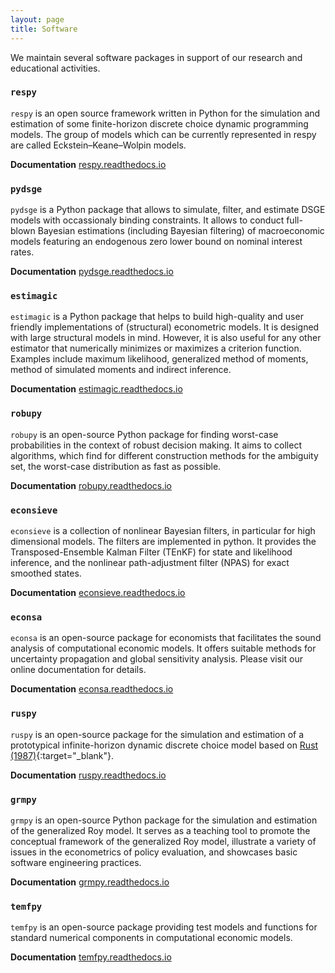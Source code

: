 ```yaml
---
layout: page
title: Software
---
```


We maintain several software packages in support of our research and educational activities.

### ``respy``

``respy`` is an open source framework written in Python for the simulation and estimation of some finite-horizon discrete choice dynamic programming models. The group of models which can be currently represented in respy are called Eckstein–Keane–Wolpin models.

**Documentation** [respy.readthedocs.io](https://respy.readthedocs.io)

### ``pydsge``

``pydsge`` is a Python package that allows to simulate, filter, and estimate DSGE models with occassionaly binding constraints. It allows to conduct full-blown Bayesian estimations (including Bayesian filtering) of macroeconomic models featuring an endogenous zero lower bound on nominal interest rates.

**Documentation** [pydsge.readthedocs.io](https://pydsge.readthedocs.io)

### ``estimagic``

``estimagic`` is a Python package that helps to build high-quality and user friendly implementations of (structural) econometric models. It is designed with large structural models in mind. However, it is also useful for any other estimator that numerically minimizes or maximizes a criterion function. Examples include maximum likelihood, generalized method of moments, method of simulated moments and indirect inference.

**Documentation** [estimagic.readthedocs.io](https://estimagic.readthedocs.io)

### ``robupy``

``robupy`` is an open-source Python package for finding worst-case probabilities in the context of robust decision making. It aims to collect algorithms, which find for different construction methods for the ambiguity set, the worst-case distribution as fast as possible.

**Documentation** [robupy.readthedocs.io](https://robupy.readthedocs.io)

### ``econsieve``

``econsieve`` is a collection of nonlinear Bayesian filters, in particular for high dimensional models. The filters are implemented in python. It provides the Transposed-Ensemble Kalman Filter (TEnKF) for state and likelihood inference, and the nonlinear path-adjustment filter (NPAS) for exact smoothed states.

**Documentation** [econsieve.readthedocs.io](https://econsieve.readthedocs.io)

### ``econsa``

``econsa`` is an open-source package for economists that facilitates the sound analysis of computational economic models. It offers suitable methods for uncertainty propagation and global sensitivity analysis. Please visit our online documentation for details.

**Documentation** [econsa.readthedocs.io](https://econsa.readthedocs.io)

### ``ruspy``

``ruspy`` is an open-source package for the simulation and estimation of a prototypical infinite-horizon dynamic discrete choice model based on [Rust (1987)](https://doi.org/10.2307/1911259){:target="_blank"}.

**Documentation** [ruspy.readthedocs.io](https://ruspy.readthedocs.io)

### ``grmpy``

``grmpy`` is an open-source Python package for the simulation and estimation of the generalized Roy model. It serves as a teaching tool to promote the conceptual framework of the generalized Roy model, illustrate a variety of issues in the econometrics of policy evaluation, and showcases basic software engineering practices.

**Documentation** [grmpy.readthedocs.io](https://grmpy.readthedocs.io)

### ``temfpy``

``temfpy`` is an open-source package providing test models and functions for standard numerical components in computational economic models.

**Documentation** [temfpy.readthedocs.io](https://temfpy.readthedocs.io)
